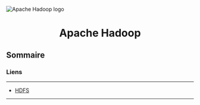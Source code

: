 ![Apache Hadoop logo](https://upload.wikimedia.org/wikipedia/commons/3/38/Hadoop_logo_new.svg)

<h1 align="center">Apache Hadoop</h1>

## Sommaire

### Liens

___

- [HDFS](https://www.lebigdata.fr/hdfs-fonctionnement-avantages)

___